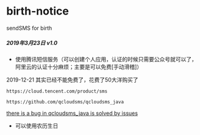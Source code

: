 # birth-notice
sendSMS for birth


##### 2019年3月23日 v1.0

* 使用腾讯短信服务（可以创建个人应用，认证的时候只需要公众号就可以了，阿里云的认证十分麻烦；主要是可以免费[手动滑稽]）

2019-12-21 其实已经不能免费了，花费了50大洋购买了

    https://cloud.tencent.com/product/sms

    https://github.com/qcloudsms/qcloudsms_java

   [there is a bug in qcloudsms_java is solved by issues](https://github.com/qcloudsms/qcloudsms_java/issues/7)

* 可以使用农历生日
